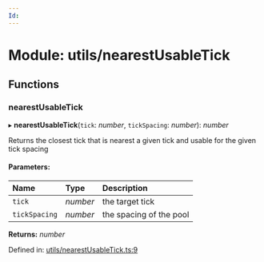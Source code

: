 ```yaml
---
Id: 
---
```


# Module: utils/nearestUsableTick

## Functions

### nearestUsableTick

▸ **nearestUsableTick**(`tick`: *number*, `tickSpacing`: *number*): *number*

Returns the closest tick that is nearest a given tick and usable for the given tick spacing

#### Parameters:

| Name | Type | Description |
| :------ | :------ | :------ |
| `tick` | *number* | the target tick |
| `tickSpacing` | *number* | the spacing of the pool |

**Returns:** *number*

Defined in: [utils/nearestUsableTick.ts:9](https://github.com/Uniswap/uniswap-v3-sdk/blob/4a7e393/src/utils/nearestUsableTick.ts#L9)
